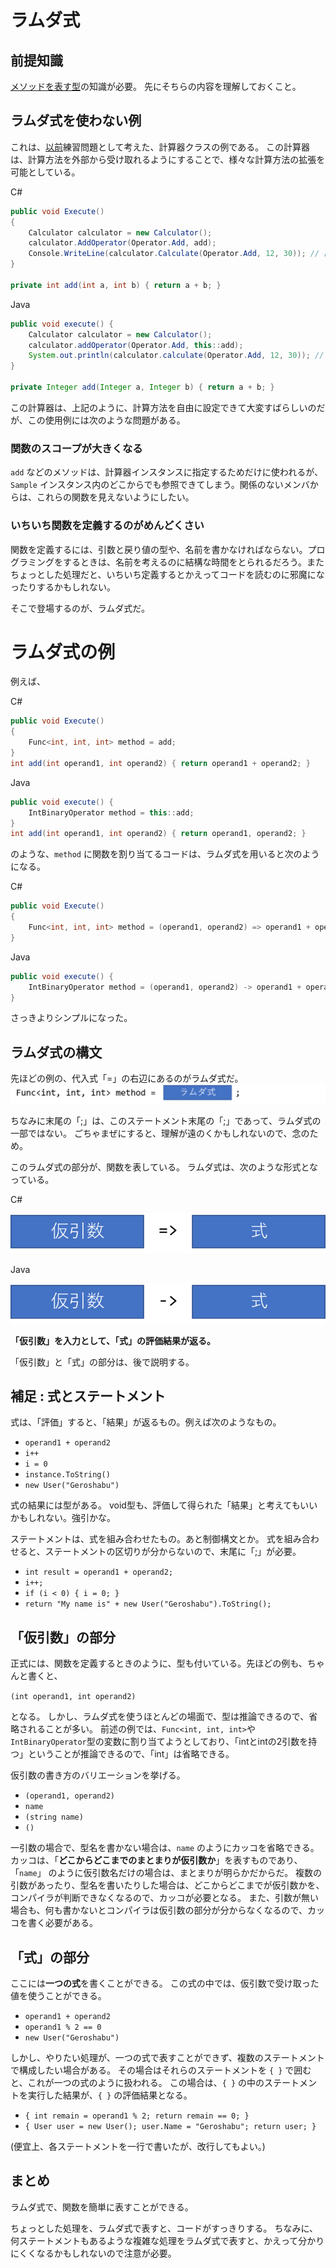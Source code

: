 # ラムダ式

## 前提知識

[メソッドを表す型](./VariableForFunction.md)の知識が必要。
先にそちらの内容を理解しておくこと。

## ラムダ式を使わない例

これは、[以前](./VariableForFunction.md)練習問題として考えた、計算器クラスの例である。
この計算器は、計算方法を外部から受け取れるようにすることで、様々な計算方法の拡張を可能としている。

C#

```csharp
public void Execute()
{
    Calculator calculator = new Calculator();
    calculator.AddOperator(Operator.Add, add);
    Console.WriteLine(calculator.Calculate(Operator.Add, 12, 30)); // 出力 : 42
}

private int add(int a, int b) { return a + b; }
```

Java

```java
public void execute() {
    Calculator calculator = new Calculator();
    calculator.addOperator(Operator.Add, this::add);
    System.out.println(calculator.calculate(Operator.Add, 12, 30)); // 出力 : 42
}

private Integer add(Integer a, Integer b) { return a + b; }
```

この計算器は、上記のように、計算方法を自由に設定できて大変すばらしいのだが、この使用例には次のような問題がある。

### 関数のスコープが大きくなる
`add` などのメソッドは、計算器インスタンスに指定するためだけに使われるが、`Sample` インスタンス内のどこからでも参照できてしまう。関係のないメンバからは、これらの関数を見えないようにしたい。

### いちいち関数を定義するのがめんどくさい
関数を定義するには、引数と戻り値の型や、名前を書かなければならない。プログラミングをするときは、名前を考えるのに結構な時間をとられるだろう。またちょっとした処理だと、いちいち定義するとかえってコードを読むのに邪魔になったりするかもしれない。

そこで登場するのが、ラムダ式だ。

# ラムダ式の例
例えば、

C#

```csharp
public void Execute()
{
    Func<int, int, int> method = add;
}
int add(int operand1, int operand2) { return operand1 + operand2; }
```

Java

```java
public void execute() {
    IntBinaryOperator method = this::add;
}
int add(int operand1, int operand2) { return operand1, operand2; }
```

のような、`method` に関数を割り当てるコードは、ラムダ式を用いると次のようになる。

C#

```csharp
public void Execute()
{
    Func<int, int, int> method = (operand1, operand2) => operand1 + operand2;
}
```

Java

```java
public void execute() {
    IntBinaryOperator method = (operand1, operand2) -> operand1 + operand2;
}
```

さっきよりシンプルになった。

## ラムダ式の構文

先ほどの例の、代入式「=」の右辺にあるのがラムダ式だ。
![Lambda_part.png](./Lambda_part.png)

ちなみに末尾の「;」は、このステートメント末尾の「;」であって、ラムダ式の一部ではない。
ごちゃまぜにすると、理解が遠のくかもしれないので、念のため。

このラムダ式の部分が、関数を表している。
ラムダ式は、次のような形式となっている。

C#

![Lambda_csharp.png](./Lambda_csharp.png)

Java

![Lambda_java.png](./Lambda_java.png)

**「仮引数」を入力として、「式」の評価結果が返る。**

「仮引数」と「式」の部分は、後で説明する。

## 補足 : 式とステートメント

式は、「評価」すると、「結果」が返るもの。例えば次のようなもの。

* `operand1 + operand2`
* `i++`
* `i = 0`
* `instance.ToString()`
* `new User("Geroshabu")`

式の結果には型がある。
void型も、評価して得られた「結果」と考えてもいいかもしれない。強引かな。

ステートメントは、式を組み合わせたもの。あと制御構文とか。
式を組み合わせると、ステートメントの区切りが分からないので、末尾に「;」が必要。

* `int result = operand1 + operand2;`
* `i++;`
* `if (i < 0) { i = 0; }`
* `return "My name is" + new User("Geroshabu").ToString();`

## 「仮引数」の部分

正式には、関数を定義するときのように、型も付いている。先ほどの例も、ちゃんと書くと、

`(int operand1, int operand2)`

となる。
しかし、ラムダ式を使うほとんどの場面で、型は推論できるので、省略されることが多い。
前述の例では、`Func<int, int, int>`や`IntBinaryOperator`型の変数に割り当てようとしており、「intとintの2引数を持つ」ということが推論できるので、「int」は省略できる。

仮引数の書き方のバリエーションを挙げる。

* `(operand1, operand2)`
* `name`
* `(string name)`
* `()`

一引数の場合で、型名を書かない場合は、`name` のようにカッコを省略できる。
カッコは、「**どこからどこまでのまとまりが仮引数か**」を表すものであり、「`name`」 のように仮引数名だけの場合は、まとまりが明らかだからだ。
複数の引数があったり、型名を書いたりした場合は、どこからどこまでが仮引数かを、コンパイラが判断できなくなるので、カッコが必要となる。
また、引数が無い場合も、何も書かないとコンパイラは仮引数の部分が分からなくなるので、カッコを書く必要がある。

## 「式」の部分

ここには**一つの式**を書くことができる。
この式の中では、仮引数で受け取った値を使うことができる。

* `operand1 + operand2`
* `operand1 % 2 == 0`
* `new User("Geroshabu")`

しかし、やりたい処理が、一つの式で表すことができず、複数のステートメントで構成したい場合がある。
その場合はそれらのステートメントを `{ }` で囲むと、これが一つの式のように扱われる。
この場合は、`{ }` の中のステートメントを実行した結果が、`{ }` の評価結果となる。

* `{ int remain = operand1 % 2; return remain == 0; }`
* `{ User user = new User(); user.Name = "Geroshabu"; return user; }`

(便宜上、各ステートメントを一行で書いたが、改行してもよい。)

## まとめ

ラムダ式で、関数を簡単に表すことができる。

ちょっとした処理を、ラムダ式で表すと、コードがすっきりする。
ちなみに、何ステートメントもあるような複雑な処理をラムダ式で表すと、かえって分かりにくくなるかもしれないので注意が必要。
